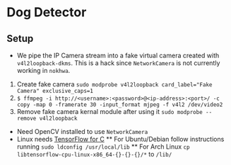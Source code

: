 # Dog Detector

## Setup
* We pipe the IP Camera stream into a fake virtual camera created with `v4l2loopback-dkms`.
This is a hack since `NetworkCamera` is not currently working in `nokhwa`.

1. Create fake camera `sudo modprobe v4l2loopback card_label="Fake Camera" exclusive_caps=1` 
2. ```$ ffmpeg -i http://<username>:<password>@<ip-address>:<port>/ -c copy -map 0 -framerate 30 -input_format mjpeg -f v4l2 /dev/video2```
3. Remove fake camera kernal module after using it `sudo modprobe --remove v4l2loopback`

* Need OpenCV installed to use `NetworkCamera`
* Linux needs [TensorFlow for C](https://www.tensorflow.org/install/lang_c)
** For Ubuntu/Debian follow instructions running `sudo ldconfig /usr/local/lib`
** For Arch Linux `cp libtensorflow-cpu-linux-x86_64-{}-{}-{}/*` to `/lib/`